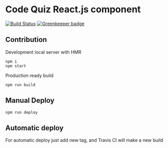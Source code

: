 # Code Quiz React.js component
[![Build Status](https://travis-ci.org/js-quiz/code-quiz-react.svg?branch=master)](https://travis-ci.org/js-quiz/code-quiz-react)
[![Greenkeeper badge](https://badges.greenkeeper.io/pure-js/js-exercises.svg)](https://greenkeeper.io/)

## Contribution
Development local server with HMR
```
npm i
npm start
```
Production ready build
```
npm run build
```

## Manual Deploy
```
npm run deploy
```
## Automatic deploy
For automatic deploy just add new tag, and Travis CI will make a new build
